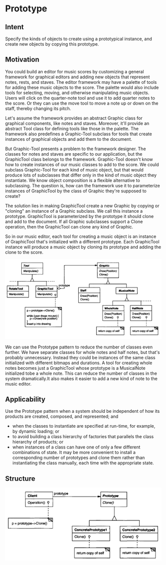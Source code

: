 # Prototype

## Intent

Specify the kinds of objects to create using a prototypical instance, and create new
objects by copying this prototype.

## Motivation

You could build an editor for music scores by customizing a general framework
for graphical editors and adding new objects that represent notes, rests, and
staves. The editor framework may have a palette of tools for adding these music
objects to the score. The palette would also include tools for selecting, moving,
and otherwise manipulating music objects. Users will click on the quarter-note
tool and use it to add quarter notes to the score. Or they can use the move tool to
move a note up or down on the staff, thereby changing its pitch.

Let's assume the framework provides an abstract Graphic class for graphical components, 
like notes and staves. Moreover, it'll provide an abstract Tool class for
defining tools like those in the palette. The framework also predefines a Graphic-Tool 
subclass for tools that create instances of graphical objects and add them to
the document.

But Graphic-Tool presents a problem to the framework designer. The classes for
notes and staves are specific to our application, but the GraphicTool class belongs
to the framework. Graphic-Tool doesn't know how to create instances of our music
classes to add to the score. We could subclass Graphic-Tool for each kind of music
object, but that would produce lots of subclasses that differ only in the kind of
music object they instantiate. We know object composition is a flexible alternative
to subclassing. The question is, how can the framework use it to parameterize
instances of GraphicTool by the class of Graphic they're supposed to create?

The solution lies in making GraphicTool create a new Graphic by copying or
"cloning" an instance of a Graphic subclass. We call this instance a prototype.
GraphicTool is parameterized by the prototype it should clone and add to the
document. If all Graphic subclasses support a Clone operation, then the GraphicTool 
can clone any kind of Graphic.

So in our music editor, each tool for creating a music object is an instance of
GraphicTool that's initialized with a different prototype. Each GraphicTool instance 
will produce a music object by cloning its prototype and adding the clone
to the score.

![](docs/_images/img.png)

We can use the Prototype pattern to reduce the number of classes even further.
We have separate classes for whole notes and half notes, but that's probably
unnecessary. Instead they could be instances of the same class initialized with
different bitmaps and durations. A tool for creating whole notes becomes just a
GraphicTool whose prototype is a MusicalNote initialized tobe a whole note. This
can reduce the number of classes in the system dramatically.It also makes it easier
to add a new kind of note to the music editor.

## Applicability

Use the Prototype pattern when a system should be independent of how its
products are created, composed, and represented; and
* when the classes to instantiate are specified at run-time, for example, by
dynamic loading; or
* to avoid building a class hierarchy of factories that parallels the class hierarchy 
of products; or
* when instances of a class can have one of only a few different combinations
of state. It may be more convenient to install a corresponding number of
prototypes and clone them rather than instantiating the class manually, each
time with the appropriate state.

## Structure

![](docs/_images/img_1.png)

